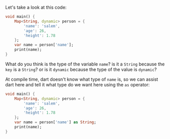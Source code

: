 Let's take a look at this code:

```dart
void main() {
    Map<String, dynamic> person = {
        'name': 'salem',
        'age': 26,
        'height': 1.78
    };
    var name = person['name'];
    print(name);
}
```

What do you think is the type of the variable `name`? is it a `String` because the `key` is a `String`? or is it `dynamic` because the type of the value is `dynamic`?

At compile time, dart doesn't know what type of `name` is, so we can assist dart here and tell it what type do we want here using the `as` operator:

```dart
void main() {
    Map<String, dynamic> person = {
        'name': 'salem',
        'age': 26,
        'height': 1.78
    };
    var name = person['name'] as String;
    print(name);
}
```
